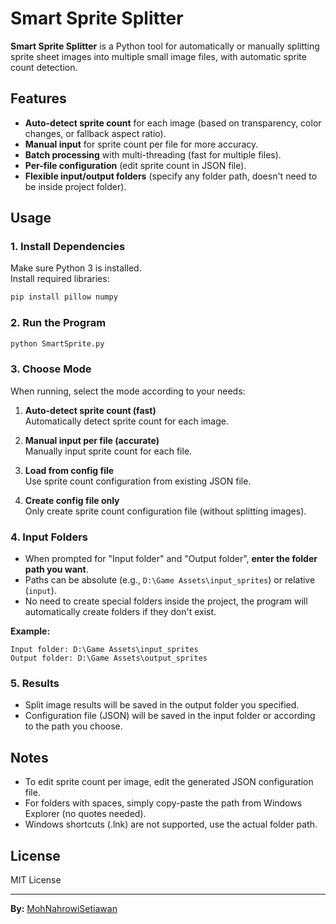 # Smart Sprite Splitter

**Smart Sprite Splitter** is a Python tool for automatically or manually splitting sprite sheet images into multiple small image files, with automatic sprite count detection.

## Features

- **Auto-detect sprite count** for each image (based on transparency, color changes, or fallback aspect ratio).
- **Manual input** for sprite count per file for more accuracy.
- **Batch processing** with multi-threading (fast for multiple files).
- **Per-file configuration** (edit sprite count in JSON file).
- **Flexible input/output folders** (specify any folder path, doesn't need to be inside project folder).

## Usage

### 1. Install Dependencies

Make sure Python 3 is installed.  
Install required libraries:

```bash
pip install pillow numpy
```

### 2. Run the Program

```bash
python SmartSprite.py
```

### 3. Choose Mode

When running, select the mode according to your needs:

1. **Auto-detect sprite count (fast)**  
   Automatically detect sprite count for each image.

2. **Manual input per file (accurate)**  
   Manually input sprite count for each file.

3. **Load from config file**  
   Use sprite count configuration from existing JSON file.

4. **Create config file only**  
   Only create sprite count configuration file (without splitting images).

### 4. Input Folders

- When prompted for "Input folder" and "Output folder", **enter the folder path you want**.
- Paths can be absolute (e.g., `D:\Game Assets\input_sprites`) or relative (`input`).
- No need to create special folders inside the project, the program will automatically create folders if they don't exist.

**Example:**
```
Input folder: D:\Game Assets\input_sprites
Output folder: D:\Game Assets\output_sprites
```

### 5. Results

- Split image results will be saved in the output folder you specified.
- Configuration file (JSON) will be saved in the input folder or according to the path you choose.

## Notes

- To edit sprite count per image, edit the generated JSON configuration file.
- For folders with spaces, simply copy-paste the path from Windows Explorer (no quotes needed).
- Windows shortcuts (.lnk) are not supported, use the actual folder path.

## License

MIT License

---

**By:** [MohNahrowiSetiawan](https://github.com/Mohnahrowisetiawan217)